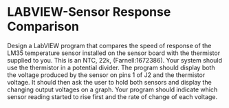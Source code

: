 # LABVIEW-Sensor Response Comparison

Design a LabVIEW program that compares the speed of response of the LM35 temperature sensor installed on the sensor board with the thermistor supplied to you. This is an NTC, 22k, (Farnell:1672386). Your system should use the thermistor in a potential divider. The program should display both the voltage produced by the sensor on pins 1 of J2 and the thermistor voltage. It should then ask the user to hold both sensors and display the changing output voltages on a graph. Your program should indicate which sensor reading started to rise first and the rate of change of each voltage.
